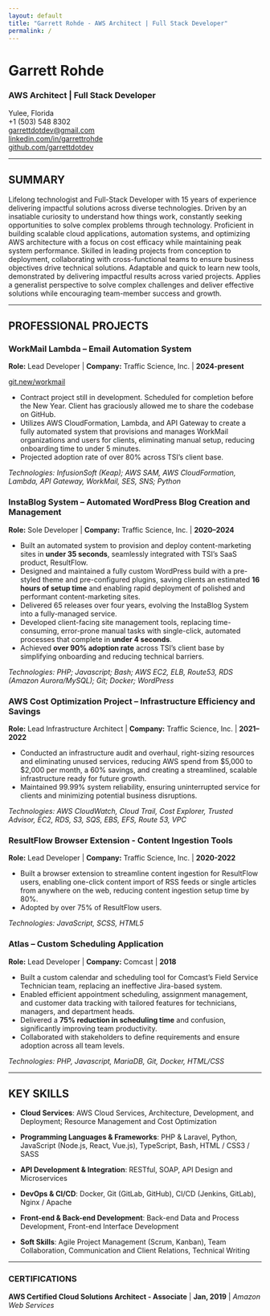```yaml
---
layout: default
title: "Garrett Rohde - AWS Architect | Full Stack Developer"
permalink: /
---
```


# Garrett Rohde

### AWS Architect | Full Stack Developer    
Yulee, Florida  
+1 (503) 548 8302  
[garrettdotdev@gmail.com](mailto:garrettdotdev@gmail.com)  
[linkedin.com/in/garrettrohde](https://linkedin.com/in/garrettrohde)   
[github.com/garrettdotdev](https://github.com/garrettdotdev)  

---

## SUMMARY

Lifelong technologist and Full-Stack Developer with 15 years of experience delivering impactful solutions across diverse technologies. Driven by an insatiable curiosity to understand how things work, constantly seeking opportunities to solve complex problems through technology. Proficient in building scalable cloud applications, automation systems, and optimizing AWS architecture with a focus on cost efficacy while maintaining peak system performance. Skilled in leading projects from conception to deployment, collaborating with cross-functional teams to ensure business objectives drive technical solutions. Adaptable and quick to learn new tools, demonstrated by delivering impactful results across varied projects. Applies a generalist perspective to solve complex challenges and deliver effective solutions while encouraging team-member success and growth.

---

## PROFESSIONAL PROJECTS

### WorkMail Lambda – Email Automation System

**Role:** Lead Developer | **Company:** Traffic Science, Inc. | **2024-present**

[git.new/workmail](https://git.new/workmail)

- Contract project still in development. Scheduled for completion before the New Year. Client has graciously allowed me to share the codebase on GitHub.
- Utilizes AWS CloudFormation, Lambda, and API Gateway to create a fully automated system that provisions and manages WorkMail organizations and users for clients, eliminating manual setup, reducing onboarding time to under 5 minutes.
- Projected adoption rate of over 80% across TSI’s client base.

*Technologies: InfusionSoft (Keap); AWS SAM, AWS CloudFormation, Lambda, API Gateway, WorkMail, SES, SNS; Python*

### InstaBlog System – Automated WordPress Blog Creation and Management

**Role:** Sole Developer | **Company:** Traffic Science, Inc. | **2020–2024**

- Built an automated system to provision and deploy content-marketing sites in **under 35 seconds**, seamlessly integrated with TSI’s SaaS product, ResultFlow.
- Designed and maintained a fully custom WordPress build with a pre-styled theme and pre-configured plugins, saving clients an estimated **16 hours of setup time** and enabling rapid deployment of polished and performant content-marketing sites.
- Delivered 65 releases over four years, evolving the InstaBlog System into a fully-managed service.
- Developed client-facing site management tools, replacing time-consuming, error-prone manual tasks with single-click, automated processes that complete in **under 4 seconds**.
- Achieved **over 90% adoption rate** across TSI’s client base by simplifying onboarding and reducing technical barriers.

*Technologies: PHP; Javascript; Bash; AWS EC2, ELB, Route53, RDS (Amazon Aurora/MySQL); Git; Docker; WordPress*

### AWS Cost Optimization Project – Infrastructure Efficiency and Savings

**Role:** Lead Infrastructure Architect | **Company:** Traffic Science, Inc. | **2021–2022**

- Conducted an infrastructure audit and overhaul, right-sizing resources and eliminating unused services, reducing AWS spend from $5,000 to $2,000 per month, a 60% savings, and creating a streamlined, scalable infrastructure ready for future growth.
- Maintained 99.99% system reliability, ensuring uninterrupted service for clients and minimizing potential business disruptions.

*Technologies: AWS CloudWatch, Cloud Trail, Cost Explorer, Trusted Advisor, EC2, RDS, S3, SQS, EBS, EFS, Route 53, VPC*

### ResultFlow Browser Extension - Content Ingestion Tools

**Role:** Lead Developer | **Company:** Traffic Science, Inc. | **2020-2022**

- Built a browser extension to streamline content ingestion for ResultFlow users, enabling one-click content import of RSS feeds or single articles from anywhere on the web, reducing content ingestion setup time by 80%.
- Adopted by over 75% of ResultFlow users.

*Technologies: JavaScript, SCSS, HTML5*

### Atlas – Custom Scheduling Application

**Role:** Lead Developer | **Company:** Comcast | **2018**

- Built a custom calendar and scheduling tool for Comcast’s Field Service Technician team, replacing an ineffective Jira-based system.
- Enabled efficient appointment scheduling, assignment management, and customer data tracking with tailored features for technicians, managers, and department heads.
- Delivered a **75% reduction in scheduling time** and confusion, significantly improving team productivity.
- Collaborated with stakeholders to define requirements and ensure adoption across all team levels.

*Technologies: PHP, Javascript, MariaDB, Git, Docker, HTML/CSS*

---

## KEY SKILLS

- **Cloud Services**: AWS Cloud Services, Architecture, Development, and Deployment; Resource Management and Cost Optimization

- **Programming Languages & Frameworks**: PHP & Laravel, Python, JavaScript (Node.js, React, Vue.js), TypeScript, Bash, HTML / CSS3 / SASS

- **API Development & Integration**: RESTful, SOAP, API Design and Microservices

- **DevOps & CI/CD**: Docker, Git (GitLab, GitHub), CI/CD (Jenkins, GitLab), Nginx / Apache

- **Front-end & Back-end Development**: Back-end Data and Process Development, Front-end Interface Development

- **Soft Skills**: Agile Project Management (Scrum, Kanban), Team Collaboration, Communication and Client Relations, Technical Writing

---

### CERTIFICATIONS

**AWS Certified Cloud Solutions Architect - Associate** | **Jan, 2019** | *Amazon Web Services*
